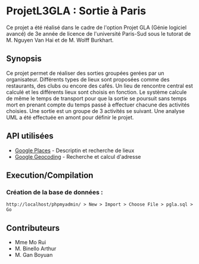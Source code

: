 # ProjetL3GLA : Sortie à Paris

Ce projet a été réalisé dans le cadre de l'option Projet GLA (Génie logiciel avancé) de 3e année de licence de l'université Paris-Sud sous le tutorat de M. Nguyen Van Hai et de M. Wolff Burkhart.

## Synopsis

Ce projet permet de réaliser des sorties groupées gerées par un organisateur. Différents types de lieux sont proposées comme des restaurants, des clubs ou encore des cafés. Un lieu de rencontre central est calculé et les différents lieux sont choisis en fonction. Le système calcule de même le temps de transport pour que la sortie se poursuit sans temps mort en prenant compte du temps passé à effectuer chacune des activités choisies. Une sortie est un groupe de 3 activités se suivant. Une analyse UML a été effectuée en amont pour définir le projet.

## API utilisées

* [Google Places](https://cloud.google.com/maps-platform/places/) - Descriptin et recherche de lieux
* [Google Geocoding](https://developers.google.com/maps/documentation/geocoding/intro) - Recherche et calcul d'adresse

## Execution/Compilation
### Création de la base de données :
```
http://localhost/phpmyadmin/ > New > Import > Choose File > pgla.sql > Go
```

## Contributeurs

* Mme Mo Rui
* M. Binello Arthur
* M. Gan Boyuan
